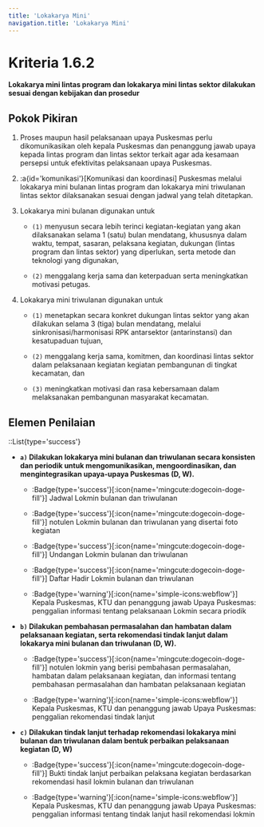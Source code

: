 ```yaml
---
title: 'Lokakarya Mini'
navigation.title: 'Lokakarya Mini'
---
```


# Kriteria 1.6.2 
**Lokakarya mini lintas program dan lokakarya mini lintas sektor dilakukan sesuai dengan kebijakan dan prosedur** 


## Pokok Pikiran 

1. Proses maupun hasil pelaksanaan upaya Puskesmas perlu dikomunikasikan oleh kepala Puskesmas dan penanggung jawab upaya kepada lintas program dan lintas sektor terkait agar ada kesamaan persepsi untuk efektivitas pelaksanaan upaya Puskesmas. 

2. :a{id='komunikasi'}[Komunikasi dan koordinasi] Puskesmas melalui lokakarya mini bulanan lintas program dan lokakarya mini triwulanan lintas sektor dilaksanakan sesuai dengan jadwal yang telah ditetapkan. 

3. Lokakarya mini bulanan digunakan untuk 

    - `(1)` menyusun secara lebih terinci kegiatan-kegiatan yang akan dilaksanakan selama 1 (satu) bulan mendatang, khususnya dalam waktu, tempat, sasaran, pelaksana kegiatan, dukungan (lintas program dan lintas sektor) yang diperlukan, serta metode dan teknologi yang digunakan, 

    - `(2)` menggalang kerja sama dan keterpaduan serta meningkatkan motivasi petugas. 

4. Lokakarya mini triwulanan digunakan untuk 

    - `(1)` menetapkan secara konkret dukungan lintas sektor yang akan dilakukan selama 3 (tiga) bulan mendatang, melalui sinkronisasi/harmonisasi RPK antarsektor (antarinstansi) dan kesatupaduan tujuan, 

    - `(2)` menggalang kerja sama, komitmen, dan koordinasi lintas sektor dalam pelaksanaan kegiatan kegiatan pembangunan di tingkat kecamatan, dan 

    - `(3)` meningkatkan motivasi dan rasa kebersamaan dalam melaksanakan pembangunan masyarakat kecamatan. 

## Elemen Penilaian 
::List{type='success'}
- **`a)`  Dilakukan lokakarya mini bulanan dan triwulanan secara konsisten dan periodik untuk mengomunikasikan, mengoordinasikan, dan mengintegrasikan upaya-upaya Puskesmas (D, W).**

    - :Badge{type='success'}[:icon{name='mingcute:dogecoin-doge-fill'}] Jadwal Lokmin bulanan dan triwulanan 

    - :Badge{type='success'}[:icon{name='mingcute:dogecoin-doge-fill'}] notulen Lokmin bulanan dan triwulanan yang disertai foto kegiatan 

    - :Badge{type='success'}[:icon{name='mingcute:dogecoin-doge-fill'}] Undangan Lokmin bulanan dan triwulanan 

    - :Badge{type='success'}[:icon{name='mingcute:dogecoin-doge-fill'}] Daftar Hadir Lokmin bulanan dan triwulanan 
    - :Badge{type='warning'}[:icon{name='simple-icons:webflow'}] Kepala Puskesmas, KTU dan penanggung jawab Upaya Puskesmas: penggalian informasi tentang pelaksanaan Lokmin secara priodik 

- **`b)` Dilakukan pembahasan permasalahan dan hambatan dalam pelaksanaan kegiatan, serta rekomendasi tindak lanjut dalam lokakarya mini bulanan dan triwulanan (D, W).**

    - :Badge{type='success'}[:icon{name='mingcute:dogecoin-doge-fill'}] notulen lokmin yang berisi pembahasan permasalahan, hambatan dalam pelaksanaan kegiatan, dan informasi tentang pembahasan permasalahan dan hambatan pelaksanaan kegiatan
 
    - :Badge{type='warning'}[:icon{name='simple-icons:webflow'}] Kepala Puskesmas, KTU dan penanggung jawab Upaya Puskesmas: penggalian rekomendasi tindak lanjut 

- **`c)` Dilakukan tindak lanjut terhadap rekomendasi lokakarya mini bulanan dan triwulanan dalam bentuk perbaikan pelaksanaan kegiatan (D, W)**

    - :Badge{type='success'}[:icon{name='mingcute:dogecoin-doge-fill'}] Bukti tindak lanjut perbaikan pelaksana kegiatan berdasarkan rekomendasi hasil lokmin bulanan dan triwulanan 
 
    - :Badge{type='warning'}[:icon{name='simple-icons:webflow'}] Kepala Puskesmas, KTU dan penanggung jawab Upaya Puskesmas: penggalian informasi tentang tindak lanjut hasil rekomendasi lokmin 
